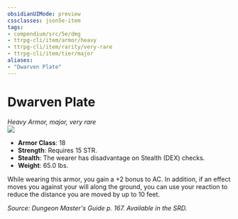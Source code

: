 ```yaml
---
obsidianUIMode: preview
cssclasses: json5e-item
tags:
- compendium/src/5e/dmg
- ttrpg-cli/item/armor/heavy
- ttrpg-cli/item/rarity/very-rare
- ttrpg-cli/item/tier/major
aliases: 
- "Dwarven Plate"
---
```

# Dwarven Plate
*Heavy Armor, major, very rare*  
![](/3-Mechanics/CLI/items/img/dwarven-plate.webp#right)  

- **Armor Class**: 18
- **Strength**: Requires 15 STR.
- **Stealth**: The wearer has disadvantage on Stealth (DEX) checks.
- **Weight**: 65.0 lbs.

While wearing this armor, you gain a +2 bonus to AC. In addition, if an effect moves you against your will along the ground, you can use your reaction to reduce the distance you are moved by up to 10 feet.

*Source: Dungeon Master's Guide p. 167. Available in the SRD.*